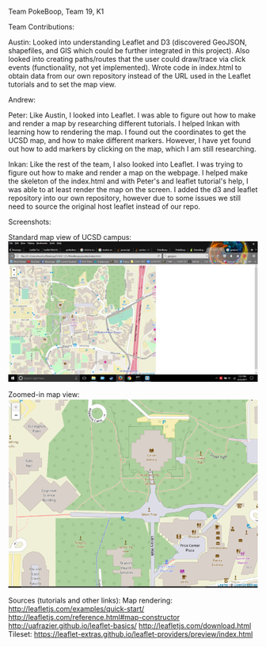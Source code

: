 Team PokeBoop, Team 19, K1

Team Contributions:

Austin: Looked into understanding Leaflet and D3 (discovered GeoJSON, shapefiles, and GIS which could be further integrated in this project). Also looked into creating paths/routes that the user could draw/trace via click events (functionality, not yet implemented). Wrote code in index.html to obtain data from our own repository instead of the URL used in the Leaflet tutorials and to set the map view. 

Andrew:

Peter: Like Austin, I looked into Leaflet. I was able to figure out how to make and render a map by researching different tutorials. I helped Inkan with learning how to rendering the map. I found out the coordinates to get the UCSD map, and how to make different markers. However, I have yet found out how to add markers by clicking on the map, which I am still researching.

Inkan: Like the rest of the team, I also looked into Leaflet. I was trying to figure out how to make and render a map on the webpage. I helped make the skeleton of the index.html and with Peter's and leaflet tutorial's help, I was able to at least render the map on the screen. I added the d3 and leaflet repository into our own repository, however due to some issues we still need to source the original host leaflet instead of our repo.

Screenshots:

Standard map view of UCSD campus:
![Standard map view](https://github.com/Laverii/PokeBoops/blob/master/markdown/MapFunctionalityScreenshot.PNG)

Zoomed-in map view:
![Zoomed-in map view](https://github.com/Laverii/PokeBoops/blob/master/markdown/MapFunctionalityScreenshot2.png)

Sources (tutorials and other links):
Map rendering:
 http://leafletjs.com/examples/quick-start/
 http://leafletjs.com/reference.html#map-constructor
 http://uafrazier.github.io/leaflet-basics/
 http://leafletjs.com/download.html
Tileset:
 https://leaflet-extras.github.io/leaflet-providers/preview/index.html 
